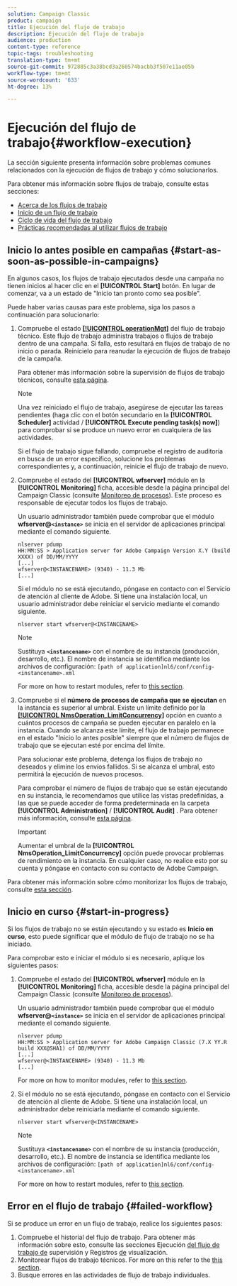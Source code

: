 ```yaml
---
solution: Campaign Classic
product: campaign
title: Ejecución del flujo de trabajo
description: Ejecución del flujo de trabajo
audience: production
content-type: reference
topic-tags: troubleshooting
translation-type: tm+mt
source-git-commit: 972885c3a38bcd3a260574bacbb3f507e11ae05b
workflow-type: tm+mt
source-wordcount: '633'
ht-degree: 13%

---
```



# Ejecución del flujo de trabajo{#workflow-execution}

La sección siguiente presenta información sobre problemas comunes relacionados con la ejecución de flujos de trabajo y cómo solucionarlos.

Para obtener más información sobre flujos de trabajo, consulte estas secciones:

* [Acerca de los flujos de trabajo](../../workflow/using/about-workflows.md)
* [Inicio de un flujo de trabajo](../../workflow/using/starting-a-workflow.md)
* [Ciclo de vida del flujo de trabajo](../../workflow/using/workflow-life-cycle.md)
* [Prácticas recomendadas al utilizar flujos de trabajo](../../workflow/using/workflow-best-practices.md)

## Inicio lo antes posible en campañas {#start-as-soon-as-possible-in-campaigns}

En algunos casos, los flujos de trabajo ejecutados desde una campaña no tienen inicios al hacer clic en el **[!UICONTROL Start]** botón. En lugar de comenzar, va a un estado de &quot;Inicio tan pronto como sea posible&quot;.

Puede haber varias causas para este problema, siga los pasos a continuación para solucionarlo:

1. Compruebe el estado [**[!UICONTROL operationMgt]**](../../workflow/using/campaign.md) del flujo de trabajo técnico. Este flujo de trabajo administra trabajos o flujos de trabajo dentro de una campaña. Si falla, esto resultará en flujos de trabajo de no inicio o parada. Reinícielo para reanudar la ejecución de flujos de trabajo de la campaña.

   Para obtener más información sobre la supervisión de flujos de trabajo técnicos, consulte [esta página](../../workflow/using/monitoring-technical-workflows.md).

   >[!NOTE]
   >
   >Una vez reiniciado el flujo de trabajo, asegúrese de ejecutar las tareas pendientes (haga clic con el botón secundario en la **[!UICONTROL Scheduler]** actividad / **[!UICONTROL Execute pending task(s) now]**) para comprobar si se produce un nuevo error en cualquiera de las actividades.

   Si el flujo de trabajo sigue fallando, compruebe el registro de auditoría en busca de un error específico, solucione los problemas correspondientes y, a continuación, reinicie el flujo de trabajo de nuevo.

1. Compruebe el estado del **[!UICONTROL wfserver]** módulo en la **[!UICONTROL Monitoring]** ficha, accesible desde la página principal del Campaign Classic (consulte [Monitoreo de procesos](../../production/using/monitoring-processes.md)). Este proceso es responsable de ejecutar todos los flujos de trabajo.

   Un usuario administrador también puede comprobar que el módulo **wfserver@`<instance>`** se inicia en el servidor de aplicaciones principal mediante el comando siguiente.

   ```
   nlserver pdump
   HH:MM:SS > Application server for Adobe Campaign Version X.Y (build XXXX) of DD/MM/YYYY
   [...]
   wfserver@<INSTANCENAME> (9340) - 11.3 Mb
   [...]
   ```

   Si el módulo no se está ejecutando, póngase en contacto con el Servicio de atención al cliente de Adobe. Si tiene una instalación local, un usuario administrador debe reiniciar el servicio mediante el comando siguiente.

   ```
   nlserver start wfserver@<INSTANCENAME>
   ```

   >[!NOTE]
   >
   >Sustituya **`<instancename>`** con el nombre de su instancia (producción, desarrollo, etc.). El nombre de instancia se identifica mediante los archivos de configuración:
   >`[path of application]nl6/conf/config-<instancename>.xml`

   For more on how to restart modules, refer to [this section](../../production/using/usual-commands.md#module-launch-commands).

1. Compruebe si el **número de procesos de campaña que se ejecutan** en la instancia es superior al umbral. Existe un límite definido por la [**[!UICONTROL NmsOperation_LimitConcurrency]**](../../installation/using/configuring-campaign-options.md#campaign-e-workflow-management) opción en cuanto a cuántos procesos de campaña se pueden ejecutar en paralelo en la instancia. Cuando se alcanza este límite, el flujo de trabajo permanece en el estado &quot;Inicio lo antes posible&quot; siempre que el número de flujos de trabajo que se ejecutan esté por encima del límite.

   Para solucionar este problema, detenga los flujos de trabajo no deseados y elimine los envíos fallidos. Si se alcanza el umbral, esto permitirá la ejecución de nuevos procesos.

   Para comprobar el número de flujos de trabajo que se están ejecutando en su instancia, le recomendamos que utilice las vistas predefinidas, a las que se puede acceder de forma predeterminada en la carpeta **[!UICONTROL Administration]** / **[!UICONTROL Audit]** . Para obtener más información, consulte [esta página](../../workflow/using/monitoring-workflow-execution.md#filtering-workflows-status).

   >[!IMPORTANT]
   >
   >Aumentar el umbral de la **[!UICONTROL NmsOperation_LimitConcurrency]** opción puede provocar problemas de rendimiento en la instancia. En cualquier caso, no realice esto por su cuenta y póngase en contacto con su contacto de Adobe Campaign.

Para obtener más información sobre cómo monitorizar los flujos de trabajo, consulte [esta sección](../../workflow/using/monitoring-workflow-execution.md).

## Inicio en curso {#start-in-progress}

Si los flujos de trabajo no se están ejecutando y su estado es **Inicio en curso**, esto puede significar que el módulo de flujo de trabajo no se ha iniciado.

Para comprobar esto e iniciar el módulo si es necesario, aplique los siguientes pasos:

1. Compruebe el estado del **[!UICONTROL wfserver]** módulo en la **[!UICONTROL Monitoring]** ficha, accesible desde la página principal del Campaign Classic (consulte [Monitoreo de procesos](../../production/using/monitoring-processes.md)).

   Un usuario administrador también puede comprobar que el módulo **wfserver@`<instance>`** se inicia en el servidor de aplicaciones principal mediante el comando siguiente.

   ```
   nlserver pdump
   HH:MM:SS > Application server for Adobe Campaign Classic (7.X YY.R build XXX@SHA1) of DD/MM/YYYY
   [...]
   wfserver@<INSTANCENAME> (9340) - 11.3 Mb
   [...]
   ```

   For more on how to monitor modules, refer to [this section](../../production/using/usual-commands.md#monitoring-commands-).

1. Si el módulo no se está ejecutando, póngase en contacto con el Servicio de atención al cliente de Adobe. Si tiene una instalación local, un administrador debe reiniciarla mediante el comando siguiente.

   ```
   nlserver start wfserver@<INSTANCENAME>
   ```

   >[!NOTE]
   >
   >Sustituya **`<instancename>`** con el nombre de su instancia (producción, desarrollo, etc.). El nombre de instancia se identifica mediante los archivos de configuración:
   >`[path of application]nl6/conf/config-<instancename>.xml`

   For more on how to restart modules, refer to [this section](../../production/using/usual-commands.md#module-launch-commands).

## Error en el flujo de trabajo {#failed-workflow}

Si se produce un error en un flujo de trabajo, realice los siguientes pasos:

1. Compruebe el historial del flujo de trabajo. Para obtener más información sobre esto, consulte las secciones Ejecución [del flujo de trabajo de](../../workflow/using/monitoring-workflow-execution.md) supervisión y Registros [de](../../workflow/using/monitoring-workflow-execution.md#displaying-logs) visualización.
1. Monitorear flujos de trabajo técnicos. For more on this refer to the [this section](../../workflow/using/monitoring-technical-workflows.md).
1. Busque errores en las actividades de flujo de trabajo individuales.
